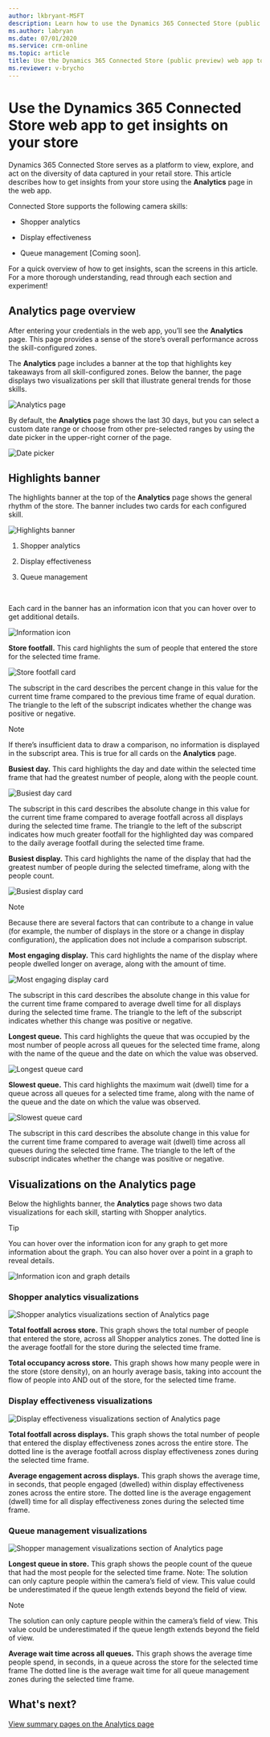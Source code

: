 ```yaml
---
author: lkbryant-MSFT
description: Learn how to use the Dynamics 365 Connected Store (public preview) web app to get insights on your store
ms.author: labryan
ms.date: 07/01/2020
ms.service: crm-online
ms.topic: article
title: Use the Dynamics 365 Connected Store (public preview) web app to get insights on your store
ms.reviewer: v-brycho
---
```


# Use the Dynamics 365 Connected Store web app to get insights on your store

Dynamics 365 Connected Store serves as a platform to view, explore, and act on the diversity of data captured in your retail store. This article describes how to get insights from your store using the **Analytics** page in the web app. 

Connected Store supports the following camera skills: 

- Shopper analytics

- Display effectiveness

- Queue management [Coming soon]. 
 
For a quick overview of how to get insights, scan the screens in this article. For a more thorough understanding, read through each section and experiment!

## Analytics page overview

After entering your credentials in the web app, you’ll see the **Analytics** page. This page provides a sense of the store’s overall performance across the skill-configured zones. 

The **Analytics** page includes a banner at the top that highlights key takeaways from all skill-configured zones. Below the banner, the page displays two visualizations per skill that illustrate general trends for those skills.

![Analytics page](media/analytics-1.PNG "Analytics page")

By default, the **Analytics** page shows the last 30 days, but you can select a custom date range or choose from other pre-selected ranges by using the date picker in the upper-right corner of the page. 

![Date picker](media/analytics-2.PNG "Date picker")

## Highlights banner

The highlights banner at the top of the **Analytics** page shows the general rhythm of the store. The banner includes two cards for each configured skill. 

![Highlights banner](media/analytics-3.PNG "Highlights banner")

1.	Shopper analytics

2.	Display effectiveness

3.	Queue management

<br>

Each card in the banner has an information icon that you can hover over to get additional details.

![Information icon](media/analytics-4.PNG "Information icon")

**Store footfall.** This card highlights the sum of people that entered the store for the selected time frame. 

![Store footfall card](media/analytics-5.PNG "Store footfall card")

The subscript in the card describes the percent change in this value for the current time frame compared to the previous time frame of equal duration. The triangle to the left of the subscript indicates whether the change was positive or negative. 

>[!NOTE]
> If there’s insufficient data to draw a comparison, no information is displayed in the subscript area. This is true for all cards on the **Analytics** page.

**Busiest day.** This card highlights the day and date within the selected time frame that had the greatest number of people, along with the people count. 

![Busiest day card](media/analytics-6.PNG "Busiest day card")

The subscript in this card describes the absolute change in this value for the current time frame compared to average footfall across all displays during the selected time frame. The triangle to the left of the subscript indicates how much greater footfall for the highlighted day was compared to the daily average footfall during the selected time frame. 

**Busiest display.** This card highlights the name of the display that had the greatest number of people during the selected timeframe, along with the people count. 

![Busiest display card](media/analytics-7.PNG "Busiest display card")

> [!NOTE]
> Because there are several factors that can contribute to a change in value (for example, the number of displays in the store or a change in display configuration), the application does not include a comparison subscript.

**Most engaging display.** This card highlights the name of the display where people dwelled longer on average, along with the amount of time. 

![Most engaging display card](media/analytics-8.PNG "Most engaging display card")

The subscript in this card describes the absolute change in this value for the current time frame compared to average dwell time for all displays during the selected time frame. The triangle to the left of the subscript indicates whether this change was positive or negative. 

**Longest queue.** This card highlights the queue that was occupied by the most number of people across all queues for the selected time frame, along with the name of the queue and the date on which the value was observed. 

![Longest queue card](media/analytics-9.PNG "Longest queue card")

**Slowest queue.** This card highlights the maximum wait (dwell) time for a queue across all queues for a selected time frame, along with the name of the queue and the date on which the value was observed. 

![Slowest queue card](media/analytics-10.PNG "Slowest queue card")

The subscript in this card describes the absolute change in this value for the current time frame compared to average wait (dwell) time across all queues during the selected time frame. The triangle to the left of the subscript indicates whether the change was positive or negative.

## Visualizations on the Analytics page

Below the highlights banner, the **Analytics** page shows two data visualizations for each skill, starting with Shopper analytics.

> [!TIP]
> You can hover over the information icon for any graph to get more information about the graph. You can also hover over a point in a graph to reveal details.

![Information icon and graph details](media/analytics-11.PNG "Information icon and graph details")

### Shopper analytics visualizations

![Shopper analytics visualizations section of Analytics page](media/analytics-13.PNG "Shopper analytics visualizations section of Analytics page")

**Total footfall across store.** This graph shows the total number of people that entered the store, across all Shopper analytics zones. The dotted line is the average footfall for the store during the selected time frame. 

**Total occupancy across store.**  This graph shows how many people were in the store (store density), on an hourly average basis, taking into account the flow of people into AND out of the store, for the selected time frame.

### Display effectiveness visualizations

![Display effectiveness visualizations section of Analytics page](media/analytics-14.PNG "Display effectiveness visualizations section of Analytics page")

**Total footfall across displays.** This graph shows the total number of people that entered the display effectiveness zones across the entire store. The dotted line is the average footfall across display effectiveness zones during the selected time frame.

**Average engagement across displays.** This graph shows the average time, in seconds, that people engaged (dwelled) within display effectiveness zones across the entire store. The dotted line is the average engagement (dwell) time for all display effectiveness zones during the selected time frame.

### Queue management visualizations

![Shopper management visualizations section of Analytics page](media/analytics-15.PNG "Shopper management visualizations section of Analytics page")

**Longest queue in store.** This graph shows the people count of the queue that had the most people for the selected time frame. 
Note: The solution can only capture people within the camera’s field of view. This value could be underestimated if the queue length extends beyond the field of view.

> [!NOTE]
> The solution can only capture people within the camera’s field of view. This value could be underestimated if the queue length extends beyond the field of view.

**Average wait time across all queues.** This graph shows the average time people spend, in seconds, in a queue across the store for the selected time frame The dotted line is the average wait time for all queue management zones during the selected time frame.

## What's next?

[View summary pages on the Analytics page](web-app-insights-summary-pages.md)

